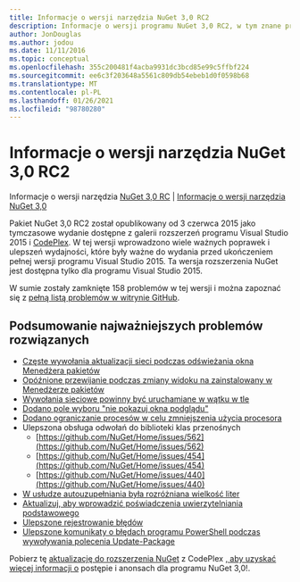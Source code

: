 ```yaml
---
title: Informacje o wersji narzędzia NuGet 3,0 RC2
description: Informacje o wersji programu NuGet 3,0 RC2, w tym znane problemy, poprawki błędów, dodane funkcje i DCR.
author: JonDouglas
ms.author: jodou
ms.date: 11/11/2016
ms.topic: conceptual
ms.openlocfilehash: 355c200481f4acba9931dc3bcd85e99c5ffbf224
ms.sourcegitcommit: ee6c3f203648a5561c809db54ebeb1d0f0598b68
ms.translationtype: MT
ms.contentlocale: pl-PL
ms.lasthandoff: 01/26/2021
ms.locfileid: "98780280"
---
```

# <a name="nuget-30-rc2-release-notes"></a>Informacje o wersji narzędzia NuGet 3,0 RC2

Informacje o wersji narzędzia [NuGet 3,0 RC](../release-notes/nuget-3.0-RC.md)  |  [Informacje o wersji narzędzia NuGet 3,0](../release-notes/nuget-3.0.0.md)

Pakiet NuGet 3,0 RC2 został opublikowany od 3 czerwca 2015 jako tymczasowe wydanie dostępne z galerii rozszerzeń programu Visual Studio 2015 i [CodePlex](https://nuget.codeplex.com/releases/view/615507). W tej wersji wprowadzono wiele ważnych poprawek i ulepszeń wydajności, które były ważne do wydania przed ukończeniem pełnej wersji programu Visual Studio 2015. Ta wersja rozszerzenia NuGet jest dostępna tylko dla programu Visual Studio 2015.

W sumie zostały zamknięte 158 problemów w tej wersji i można zapoznać się z [pełną listą problemów w witrynie GitHub](https://github.com/NuGet/Home/issues?utf8=%E2%9C%93&q=is%3Aclosed+milestone%3A3.0.0-RTM+sort%3Aupdated-asc+updated%3A%3C%3D2015-06-01).

## <a name="summary-of-top-issues-resolved"></a>Podsumowanie najważniejszych problemów rozwiązanych

* [Częste wywołania aktualizacji sieci podczas odświeżania okna Menedżera pakietów](https://github.com/NuGet/Home/issues/515)
* [Opóźnione przewijanie podczas zmiany widoku na zainstalowany w Menedżerze pakietów](https://github.com/NuGet/Home/issues/519)
* [Wywołania sieciowe powinny być uruchamiane w wątku w tle](https://github.com/NuGet/Home/issues/516)
* [Dodano pole wyboru "nie pokazuj okna podglądu"](https://github.com/NuGet/Home/issues/566)
* [Dodano ograniczanie procesów w celu zmniejszenia użycia procesora](https://github.com/NuGet/Home/issues/356)
* Ulepszona obsługa odwołań do biblioteki klas przenośnych
    * [https://github.com/NuGet/Home/issues/562](https://github.com/NuGet/Home/issues/562)
    * [https://github.com/NuGet/Home/issues/454](https://github.com/NuGet/Home/issues/454)
    * [https://github.com/NuGet/Home/issues/440](https://github.com/NuGet/Home/issues/440)
* [W usłudze autouzupełniania była rozróżniana wielkość liter](https://github.com/NuGet/Home/issues/198)
* [Aktualizuj, aby wprowadzić poświadczenia uwierzytelniania podstawowego](https://github.com/NuGet/Home/issues/456)
* [Ulepszone rejestrowanie błędów](https://github.com/NuGet/Home/issues/407)
* [Ulepszone komunikaty o błędach programu PowerShell podczas wywoływania polecenia Update-Package](https://github.com/NuGet/Home/issues/5)

Pobierz tę [aktualizację do rozszerzenia NuGet](https://nuget.codeplex.com/releases/view/615507) z CodePlex [, aby uzyskać więcej informacji o](http://blog.nuget.org) postępie i anonsach dla programu NuGet 3,0!.